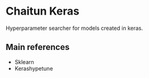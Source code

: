 # Chaitun Keras
Hyperparameter searcher for models created in keras.

## Main references
* Sklearn
* Kerashypetune
